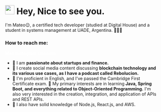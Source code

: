 <h1><img src="https://emojis.slackmojis.com/emojis/images/1531849430/4246/blob-sunglasses.gif?1531849430" width="30"/> Hey, Nice to see you.</h1>

I'm Mateo😉, a certified tech developer (studied at Digital House) and a student in systems management at UADE, Argentina. 👨🏻‍💻


### How to reach me: 
<!-- HTML con CSS en línea para cada enlace -->
<a href="mailto:quotterimateo@gmail.com" style="color: white; text-decoration: none; font-weight: bold;">Mail</a>
<a href="https://www.instagram.com/matequotteri/" style="color: white; text-decoration: none; font-weight: bold;">Instagram</a>
<a href="https://www.linkedin.com/in/mateo-quotteri/" style="color: white; text-decoration: none; font-weight: bold;">LinkedIn</a>




- 💼 I am <strong>passionate about startups and finance. </strong>
- 🔭 I create social media content discussing <strong>blockchain technology and its various use cases, as I have a podcast called Rebolucion.</strong> 
- 🌱 I'm proficient in English, and I've passed the Cambridge First Certificate exam.
 🤔 My primary interests are in learning<strong> Java, Spring Boot, and everything related to Object-Oriented Programming.</strong> I'm also very interested in the creation, integration, and application of APIs and REST APIs.
- 👀 I also have solid knowledge of Node.js, React.js, and AWS.


